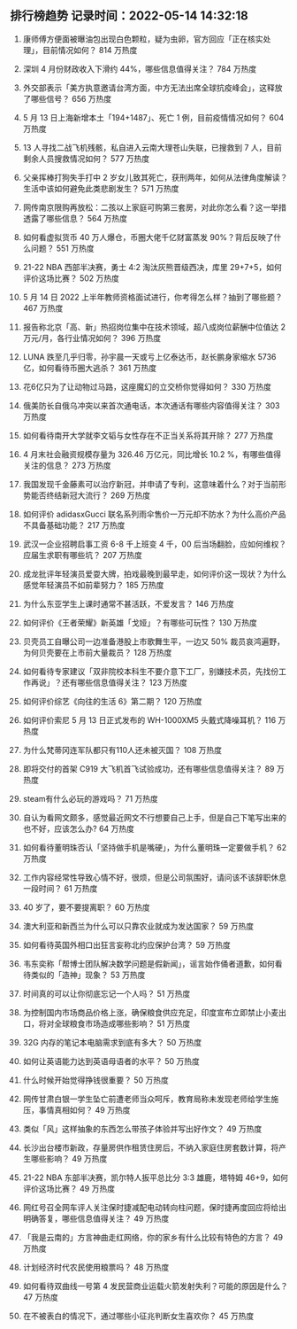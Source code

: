 
## 排行榜趋势 记录时间：2022-05-14 14:32:18
  
  1. 康师傅方便面被曝油包出现白色颗粒，疑为虫卵，官方回应「正在核实处理」，目前情况如何？ 814 万热度
    
  2. 深圳 4 月份财政收入下滑约 44%，哪些信息值得关注？ 784 万热度
    
  3. 外交部表示「美方执意邀请台湾方面，中方无法出席全球抗疫峰会」，这释放了哪些信号？ 656 万热度
    
  4. 5 月 13 日上海新增本土「194+1487」、死亡 1 例，目前疫情情况如何？ 604 万热度
    
  5. 13 人寻找二战飞机残骸，私自进入云南大理苍山失联，已搜救到 7 人，目前剩余人员搜救情况如何？ 577 万热度
    
  6. 父亲挥棒打狗失手打中 2 岁女儿致其死亡，获刑两年，如何从法律角度解读？生活中该如何避免此类悲剧发生？ 571 万热度
    
  7. 网传南京限购再放松：二孩以上家庭可购第三套房，对此你怎么看？这一举措透露了哪些信息？ 564 万热度
    
  8. 如何看虚拟货币 40 万人爆仓，币圈大佬千亿财富蒸发 90%？背后反映了什么问题？ 551 万热度
    
  9. 21-22 NBA 西部半决赛，勇士 4:2 淘汰灰熊晋级西决，库里 29+7+5，如何评价这场比赛？ 502 万热度
    
  10. 5 月 14 日 2022 上半年教师资格面试进行，你考得怎么样？抽到了哪些题？ 467 万热度
    
  11. 报告称北京「高、新」热招岗位集中在技术领域，超八成岗位薪酬中位值达 2 万元/月，各行业情况如何？ 396 万热度
    
  12. LUNA 跌至几乎归零，孙宇晨一天或亏上亿泰达币，赵长鹏身家缩水 5736 亿，如何看待币圈大逃杀？ 361 万热度
    
  13. 花6亿只为了让动物过马路，这座魔幻的立交桥你觉得如何？ 330 万热度
    
  14. 俄美防长自俄乌冲突以来首次通电话，本次通话有哪些内容值得关注？ 303 万热度
    
  15. 如何看待南开大学就李文韬与女性存在不正当关系将其开除？ 277 万热度
    
  16. 4 月末社会融资规模存量为 326.46 万亿元，同比增长 10.2 %，有哪些值得关注的信息？ 273 万热度
    
  17. 我国发现千金藤素可以治疗新冠，并申请了专利，这意味着什么？对于当前形势能否终结新冠大流行？ 269 万热度
    
  18. 如何评价 adidasxGucci 联名系列雨伞售价一万元却不防水？为什么高价产品不具备基础功能？ 217 万热度
    
  19. 武汉一企业招聘启事工资 6-8 千上班变 4 千，00 后当场翻脸，应如何维权？应届生求职有哪些坑？ 207 万热度
    
  20. 成龙批评年轻演员爱耍大牌，拍戏最晚到最早走，如何评价这一现状？为什么感觉年轻演员不如前辈努力？ 185 万热度
    
  21. 为什么东亚学生上课时通常不甚活跃，不爱发言？ 146 万热度
    
  22. 如何评价《王者荣耀》新英雄「戈娅」？有哪些可玩性？ 130 万热度
    
  23. 贝壳员工自曝公司一边准备港股上市歌舞生平，一边又 50% 裁员哀鸿遍野，为何贝壳要在上市前大量裁员？ 128 万热度
    
  24. 如何看待专家建议「双非院校本科生不要介意下工厂，别嫌技术员，先找份工作再说」？还有哪些信息值得关注？ 123 万热度
    
  25. 如何评价综艺《向往的生活 6》第二期？ 120 万热度
    
  26. 如何评价索尼 5 月 13 日正式发布的 WH-1000XM5 头戴式降噪耳机？ 116 万热度
    
  27. 为什么梵蒂冈连军队都只有110人还未被灭国？ 108 万热度
    
  28. 即将交付的首架 C919 大飞机首飞试验成功，还有哪些信息值得关注？ 89 万热度
    
  29. steam有什么必玩的游戏吗？ 71 万热度
    
  30. 自认为看网文颇多，感觉最近网文不行想要自己上手，但是自己下笔写出来的也不好，应该怎么办? 64 万热度
    
  31. 如何看待董明珠否认「坚持做手机是嘴硬」，为什么董明珠一定要做手机？ 62 万热度
    
  32. 工作内容经常性导致心情不好，很烦，但是公司氛围好，请问该不该辞职休息一段时间？ 61 万热度
    
  33. 40 岁了，要不要提离职？ 60 万热度
    
  34. 澳大利亚和新西兰为什么可以只靠农业就成为发达国家？ 59 万热度
    
  35. 如何看待英国外相口出狂言妄称北约应保护台湾？ 59 万热度
    
  36. 韦东奕称「帮博士团队解决数学问题是假新闻」，谣言始作俑者道歉，如何看待类似的「造神」现象？ 53 万热度
    
  37. 时间真的可以让你彻底忘记一个人吗？ 51 万热度
    
  38. 为控制国内市场商品价格上涨，确保粮食供应充足，印度宣布立即禁止小麦出口，将对全球粮食市场造成哪些影响？ 51 万热度
    
  39. 32G 内存的笔记本电脑需求到底有多大？ 50 万热度
    
  40. 如何让英语能力达到英语母语者的水平？ 50 万热度
    
  41. 什么时候开始觉得挣钱很重要？ 50 万热度
    
  42. 网传甘肃白银一学生坠亡前遭老师当众呵斥，教育局称未发现老师给学生施压，事情真相如何？ 49 万热度
    
  43. 类似「风」这样抽象的东西怎么带孩子体验并写出好作文？ 49 万热度
    
  44. 长沙出台楼市新政，存量房供作租赁住房后，不纳入家庭住房套数计算，将产生哪些影响？ 49 万热度
    
  45. 21-22 NBA 东部半决赛，凯尔特人扳平总比分 3:3 雄鹿，塔特姆 46+9，如何评价这场比赛？ 49 万热度
    
  46. 网红号召全网车评人关注保时捷减配电动转向柱问题，保时捷再度回应将给出明确答复，哪些信息值得关注？ 49 万热度
    
  47. 「我是云南的」方言神曲走红网络，你的家乡有什么比较有特色的方言？ 49 万热度
    
  48. 计划经济时代农民使用粮票吗？ 48 万热度
    
  49. 如何看待双曲线一号第 4 发民营商业运载火箭发射失利？可能的原因是什么？ 47 万热度
    
  50. 在不被表白的情况下，通过哪些小征兆判断女生喜欢你？ 45 万热度
    